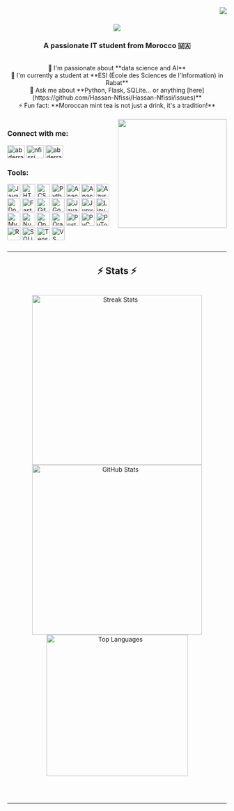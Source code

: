 <img align="right" src="https://visitor-badge.laobi.icu/badge?page_id=Hassan-Nfissi.Hassan-Nfissi" />

<h1 align="center">
    <img src="https://readme-typing-svg.herokuapp.com/?font=Righteous&size=35&center=true&vCenter=true&width=500&height=70&duration=4000&lines=Hi+There!+👋;+I'm+Hassan+Nfissi!;" />
</h1>

<h3 align="center">A passionate IT student from Morocco 🇲🇦</h3>

<br/>

<div align="center">
    🔭 I'm passionate about **data science and AI** <br/>
    🌱 I'm currently a student at **ESI (École des Sciences de l'Information) in Rabat** <br/>
    💬 Ask me about **Python, Flask, SQLite... or anything [here](https://github.com/Hassan-Nfissi/Hassan-Nfissi/issues)** <br/>
    ⚡ Fun fact: **Moroccan mint tea is not just a drink, it's a tradition!**
</div>

<br/>

<img align="right" height="250" src="https://media.tenor.com/5bv_BndNtRQAAAAi/endingbrowsing.gif" />

###
<h3 align="left">Connect with me:</h3>
<p align="left">
<a href="https://www.linkedin.com/in/hassan-nfissi-9b784428b/" target="blank"><img align="center" src="https://raw.githubusercontent.com/rahuldkjain/github-profile-readme-generator/master/src/images/icons/Social/linked-in-alt.svg" alt="abderrazzak nfissi" height="30" width="40" /></a>
<a href="https://web.facebook.com/hassan.nfissi.3/" target="blank"><img align="center" src="https://raw.githubusercontent.com/rahuldkjain/github-profile-readme-generator/master/src/images/icons/Social/facebook.svg" alt="nfissi âbđerrzaķ" height="30" width="40" /></a>
<a href="https://www.instagram.com/hassan_nfissi/" target="blank"><img align="center" src="https://raw.githubusercontent.com/rahuldkjain/github-profile-readme-generator/master/src/images/icons/Social/instagram.svg" alt="abderrazzak_nfissi" height="30" width="40" /></a>
</p>
<h3 align="left">Tools:</h3>

<div align="left">
    <img src="https://cdn.jsdelivr.net/gh/devicons/devicon/icons/javascript/javascript-original.svg" height="30" alt="JavaScript" />
    <img src="https://cdn.jsdelivr.net/gh/devicons/devicon/icons/html5/html5-original.svg" height="30" alt="HTML5" />
    <img src="https://cdn.jsdelivr.net/gh/devicons/devicon/icons/css3/css3-original.svg" height="30" alt="CSS3" />
    <img src="https://cdn.jsdelivr.net/gh/devicons/devicon/icons/python/python-original.svg" height="30" alt="Python" />
    <img src="https://cdn.jsdelivr.net/gh/devicons/devicon/icons/anaconda/anaconda-original.svg" height="30" alt="Anaconda" />
    <img src="https://cdn.jsdelivr.net/gh/devicons/devicon/icons/apache/apache-original.svg" height="30" alt="Apache" />
    <img src="https://cdn.jsdelivr.net/gh/devicons/devicon/icons/azure/azure-original.svg" height="30" alt="Azure" />
    <img src="https://cdn.jsdelivr.net/gh/devicons/devicon/icons/docker/docker-original.svg" height="30" alt="Docker" />
    <img src="https://cdn.jsdelivr.net/gh/devicons/devicon/icons/fastapi/fastapi-original.svg" height="30" alt="FastAPI" />
    <img src="https://cdn.jsdelivr.net/gh/devicons/devicon/icons/git/git-original.svg" height="30" alt="Git" />
    <img src="https://cdn.jsdelivr.net/gh/devicons/devicon/icons/googlecloud/googlecloud-original.svg" height="30" alt="Google Cloud" />
    <img src="https://cdn.jsdelivr.net/gh/devicons/devicon/icons/java/java-original.svg" height="30" alt="Java" />
    <img src="https://cdn.jsdelivr.net/gh/devicons/devicon/icons/jupyter/jupyter-original.svg" height="30" alt="Jupyter" />
    <img src="https://cdn.jsdelivr.net/gh/devicons/devicon/icons/linux/linux-original.svg" height="30" alt="Linux" />
    <img src="https://cdn.jsdelivr.net/gh/devicons/devicon/icons/mysql/mysql-original.svg" height="30" alt="MySQL" />
    <img src="https://cdn.jsdelivr.net/gh/devicons/devicon/icons/numpy/numpy-original.svg" height="30" alt="NumPy" />
    <img src="https://cdn.jsdelivr.net/gh/devicons/devicon/icons/opencv/opencv-original.svg" height="30" alt="OpenCV" />
    <img src="https://cdn.jsdelivr.net/gh/devicons/devicon/icons/oracle/oracle-original.svg" height="30" alt="Oracle" />
    <img src="https://cdn.jsdelivr.net/gh/devicons/devicon/icons/postgresql/postgresql-original.svg" height="30" alt="PostgreSQL" />
    <img src="https://cdn.jsdelivr.net/gh/devicons/devicon/icons/pycharm/pycharm-original.svg" height="30" alt="PyCharm" />
    <img src="https://cdn.jsdelivr.net/gh/devicons/devicon/icons/pytorch/pytorch-original.svg" height="30" alt="PyTorch" />
    <img src="https://cdn.jsdelivr.net/gh/devicons/devicon/icons/r/r-original.svg" height="30" alt="R" />
    <img src="https://cdn.jsdelivr.net/gh/devicons/devicon/icons/sqlite/sqlite-original.svg" height="30" alt="SQLite" />
    <img src="https://cdn.jsdelivr.net/gh/devicons/devicon/icons/tensorflow/tensorflow-original.svg" height="30" alt="TensorFlow" />
    <img src="https://cdn.jsdelivr.net/gh/devicons/devicon/icons/vscode/vscode-original.svg" height="30" alt="VS Code" />
</div>

###


<hr/>

<h2 align="center">⚡ Stats ⚡</h2>
<br>
<div align="center">
    <img width="390" src="https://github-readme-streak-stats-salesp07.vercel.app/?user=Hassan-Nfissi&count_private=true&theme=react&border_radius=10" alt="Streak Stats"/>
    <img width="390" src="https://github-readme-stats-salesp07.vercel.app/api?username=Hassan-Nfissi&count_private=true&show_icons=true&theme=react&rank_icon=github&border_radius=10" alt="GitHub Stats" />
    <br/>
    <img width="325" align="center" src="https://github-readme-stats-salesp07.vercel.app/api/top-langs/?username=Hassan-Nfissi&hide=HTML&langs_count=8&layout=compact&theme=react&border_radius=10&size_weight=0.5&count_weight=0.5&exclude_repo=github-readme-stats" alt="Top Languages" />
</div>

<br/><br/>

<hr/>
